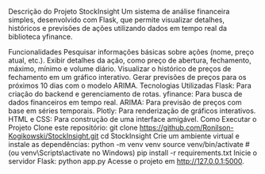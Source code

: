 Descrição do Projeto
StockInsight
Um sistema de análise financeira simples, desenvolvido com Flask, que permite visualizar detalhes, históricos e previsões de ações utilizando dados em tempo real da biblioteca yfinance.

Funcionalidades
Pesquisar informações básicas sobre ações (nome, preço atual, etc.).
Exibir detalhes da ação, como preço de abertura, fechamento, máximo, mínimo e volume diário.
Visualizar o histórico de preços de fechamento em um gráfico interativo.
Gerar previsões de preços para os próximos 10 dias com o modelo ARIMA.
Tecnologias Utilizadas
Flask: Para criação do backend e gerenciamento de rotas.
yfinance: Para busca de dados financeiros em tempo real.
ARIMA: Para previsão de preços com base em séries temporais.
Plotly: Para renderização de gráficos interativos.
HTML e CSS: Para construção de uma interface amigável.
Como Executar o Projeto
Clone este repositório:
git clone https://github.com/Ronilson-Kogikowski/StockInsight.git
cd StockInsight
Crie um ambiente virtual e instale as dependências:
python -m venv venv
source venv/bin/activate  # (ou venv\Scripts\activate no Windows)
pip install -r requirements.txt
Inicie o servidor Flask:
python app.py
Acesse o projeto em http://127.0.0.1:5000.

